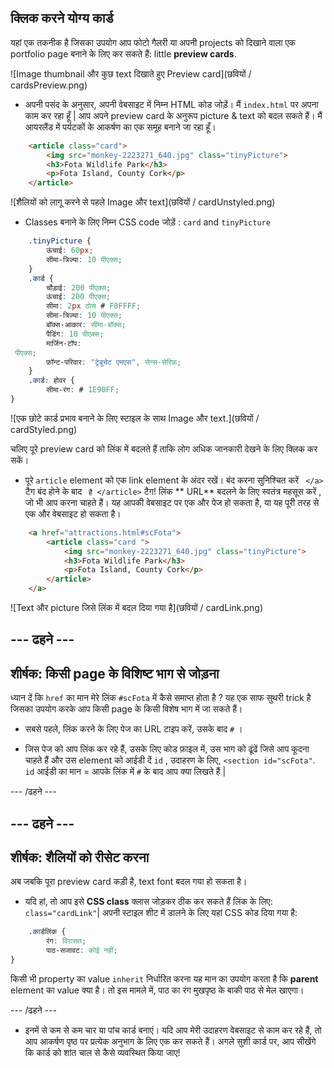 ## क्लिक करने योग्य कार्ड

यहां एक तकनीक है जिसका उपयोग आप फोटो गैलरी या अपनी projects को दिखाने वाला एक portfolio page बनाने के लिए कर सकते हैं: little **preview cards**.

![Image thumbnail और कुछ text दिखाते हुए Preview card](छवियों / cardsPreview.png)

+ अपनी पसंद के अनुसार, अपनी वेबसाइट में निम्न HTML कोड जोड़ें। मैं ` index.html ` पर अपना काम कर रहा हूँ | आप अपने preview card के अनुरूप picture & text को बदल सकते हैं। मैं आयरलैंड में पर्यटकों के आकर्षण का एक समूह बनाने जा रहा हूँ।

```html
    <article class="card">
        <img src="monkey-2223271_640.jpg" class="tinyPicture">
        <h3>Fota Wildlife Park</h3>
        <p>Fota Island, County Cork</p>
    </article>
```

![शैलियों को लागू करने से पहले Image और text](छवियों / cardUnstyled.png)

+ Classes बनाने के लिए निम्न CSS code जोड़ें : `card` and `tinyPicture`

```css
    .tinyPicture {
        ऊंचाई: 60px;
        सीमा-त्रिज्या: 10 पीएक्स;
    }
    .कार्ड {
        चौड़ाई: 200 पीएक्स;
        ऊंचाई: 200 पीएक्स;
        सीमा: 2px ठोस # F0FFFF;
        सीमा-त्रिज्या: 10 पीएक्स;
        बॉक्स-आकार: सीमा-बॉक्स;
        पैडिंग: 10 पीएक्स;
        मार्जिन-टॉप: 
 पीएक्स;
        फ़ॉन्ट-परिवार: "ट्रेबुचेट एमएस", सेन्स-सेरिफ़;
    }
    .कार्ड: होवर {
        सीमा-रंग: # 1E90FF;
}
```

![एक छोटे कार्ड प्रभाव बनाने के लिए स्टाइल के साथ Image और text.](छवियों / cardStyled.png)

चलिए पूरे preview card को लिंक में बदलते हैं ताकि लोग अधिक जानकारी देखने के लिए क्लिक कर सकें।

+ पूरे `article` element को एक link element के अंदर रखें। बंद करना सुनिश्चित करें ` </a>` टैग बंद होने के बाद ` है </article>` टैग! लिंक ** URL** बदलने के लिए स्वतंत्र महसूस करें , जो भी आप करना चाहते हैं। यह आपकी वेबसाइट पर एक और पेज हो सकता है, या यह पूरी तरह से एक और वेबसाइट हो सकता है।

```html
    <a href="attractions.html#scFota">  
        <article class="card ">
            <img src="monkey-2223271_640.jpg" class="tinyPicture">
            <h3>Fota Wildlife Park</h3>
            <p>Fota Island, County Cork</p>
        </article>
    </a>
```

![Text और picture जिसे लिंक में बदल दिया गया है](छवियों / cardLink.png)

## \--- ढहने \---

## शीर्षक: किसी page के विशिष्ट भाग से जोड़ना

ध्यान दें कि `href` का मान मेरे लिंक `#scFota` में कैसे समाप्त होता है ? यह एक साफ सुथरी trick है जिसका उपयोग करके आप किसी page के किसी विशेष भाग में जा सकते हैं।

+ सबसे पहले, लिंक करने के लिए पेज का URL टाइप करें, उसके बाद `#` ।

+ जिस पेज को आप लिंक कर रहे हैं, उसके लिए कोड फ़ाइल में, उस भाग को ढूंढें जिसे आप कूदना चाहते हैं और उस element को आईडी दें `id` , उदाहरण के लिए, `<section id="scFota"`. `id` आईडी का मान = आपके लिंक में `#` के बाद आप क्या लिखते हैं |

\--- /ढहने \---

## \--- ढहने \---

## शीर्षक: शैलियों को रीसेट करना

अब जबकि पूरा preview card कड़ी है, text font बदल गया हो सकता है।

+ यदि हां, तो आप इसे **CSS class** क्लास जोड़कर ठीक कर सकते हैं लिंक के लिए: `class="cardLink"`| अपनी स्टाइल शीट में डालने के लिए यहां CSS कोड दिया गया है:

```css
    .कार्डलिंक {
        रंग: विरासत;
        पाठ-सजावट: कोई नहीं;
}
```

किसी भी property का value `inherit` निर्धारित करना यह मान का उपयोग करता है कि **parent** element का value क्या है। तो इस मामले में, पाठ का रंग मुखपृष्ठ के बाकी पाठ से मेल खाएगा।

\--- /ढहने \---

+ इनमें से कम से कम चार या पांच कार्ड बनाएं। यदि आप मेरी उदाहरण वेबसाइट से काम कर रहे हैं, तो आप आकर्षण पृष्ठ पर प्रत्येक अनुभाग के लिए एक कर सकते हैं। अगले सुशी कार्ड पर, आप सीखेंगे कि कार्ड को शांत चाल से कैसे व्यवस्थित किया जाए!